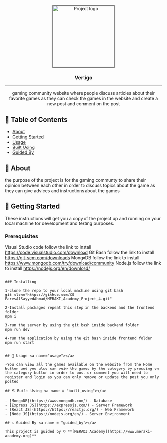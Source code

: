 <p align="center">
  <a href="" rel="noopener">
 <img width=200px height=200px src="https://res.cloudinary.com/faresmerakproject4/image/upload/v1653183119/project_4/Icons/dizzy_4_s6dgte.png" alt="Project logo"></a>
</p>

<h3 align="center">Vertigo</h3>

---

<p align="center"> gaming community website where people discuss articles about their favorite games as they can check the games in the website and create a new post and comment on the post 
    <br> 
</p>

## 📝 Table of Contents

- [About](#about)
- [Getting Started](#getting_started)
- [Usage](#usage)
- [Built Using](#built_using)
- [Guided By](#guided_by)

## 🧐 About <a name = "about"></a>

the purpose of the project is for the gaming communty to share their opinion between each other in order to discuss topics about the game as they can give advices and instructions about the games 
## 🏁 Getting Started <a name = "getting_started"></a>

These instructions will get you a copy of the project up and running on your local machine for development and testing purposes.

### Prerequisites

Visual Studio code follow the link to install https://code.visualstudio.com/download
Git Bash follow the link to install https://git-scm.com/downloads
MongoDB follow the link to install https://www.mongodb.com/try/download/community
Node.js follow the link to install https://nodejs.org/en/download/
```

### Installing

1-clone the repo to your local machine using git bash
git clone"https://github.com/C5-FaresAlSayyedAhmad/MERAKI_Academy_Project_4.git"

2-Install packages repeat this step in the backend and the frontend folder
npm i

3-run the server by using the git bash inside backend folder
npm run dev

4-run the application by using the git bash inside frontend folder
npm run start


## 🎈 Usage <a name="usage"></a>

-You can view all the games available on the website from the Home button and you also can veiw the games by the category by pressing on the category button in order to post or comment you will need to register and login as you can only remove or update the post you only posted 

## ⛏️ Built Using <a name = "built_using"></a>

- [MongoDB](https://www.mongodb.com/) - Database
- [Express JS](https://expressjs.com/) - Server Framework
- [React JS](https://https://reactjs.org/) - Web Framework
- [Node JS](https://nodejs.org/en/) - Server Environment

## ⚠️ Guided By <a name = "guided_by"></a>

This project is guided by ©️ **[MERAKI Academy](https://www.meraki-academy.org)**

